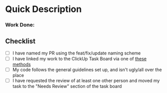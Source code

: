 # Quick Description

### Work Done:
<!-- What work did you do? Enter it below -->


## Checklist
<!-- Please make sure these have been completed -->
<!-- Add an x in the [ ] to check each item off like this: [x] -->

- [ ] I have named my PR using the feat/fix/update naming scheme
- [ ] I have linked my work to the ClickUp Task Board via one of [these methods](https://docs.clickup.com/integrations/github)
- [ ] My code follows the general guidelines set up, and isn't ugly/all over the place
- [ ] I have requested the review of at least one other person and moved my task to the "Needs Review" section of the task board
